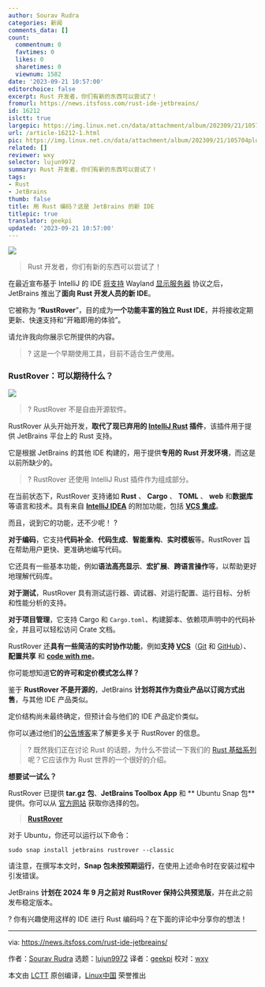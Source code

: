 ```yaml
---
author: Sourav Rudra
categories: 新闻
comments_data: []
count:
  commentnum: 0
  favtimes: 0
  likes: 0
  sharetimes: 0
  viewnum: 1582
date: '2023-09-21 10:57:00'
editorchoice: false
excerpt: Rust 开发者，你们有新的东西可以尝试了！
fromurl: https://news.itsfoss.com/rust-ide-jetbreains/
id: 16212
islctt: true
largepic: https://img.linux.net.cn/data/attachment/album/202309/21/105704plqhnljnw255huaw.jpg
url: /article-16212-1.html
pic: https://img.linux.net.cn/data/attachment/album/202309/21/105704plqhnljnw255huaw.jpg.thumb.jpg
related: []
reviewer: wxy
selector: lujun9972
summary: Rust 开发者，你们有新的东西可以尝试了！
tags:
- Rust
- JetBrains
thumb: false
title: 用 Rust 编码？这是 JetBrains 的新 IDE
titlepic: true
translator: geekpi
updated: '2023-09-21 10:57:00'
---
```


![](https://img.linux.net.cn/data/attachment/album/202309/21/105704plqhnljnw255huaw.jpg)



> 
> Rust 开发者，你们有新的东西可以尝试了！
> 
> 
> 


在最近宣布基于 IntelliJ 的 IDE [将支持](https://news.itsfoss.com/intellij-wayland-support/) Wayland [显示服务器](https://itsfoss.com/display-server/) 协议之后，JetBrains 推出了**面向 Rust 开发人员的新 IDE**。


它被称为 “**RustRover**”，目的成为**一个功能丰富的独立 Rust IDE**，并将接收定期更新、快速支持和“开箱即用的体验”。


请允许我向你展示它所提供的内容。



> 
> ? 这是一个早期使用工具，目前不适合生产使用。
> 
> 
> 


### RustRover：可以期待什么？


![](https://img.linux.net.cn/data/attachment/album/202309/21/105717u71gwykgyowwm47y.png)



> 
> ? RustRover 不是自由开源软件。
> 
> 
> 


RustRover 从头开始开发，**取代了现已弃用的 [IntelliJ Rust](https://intellij-rust.github.io/) 插件**，该插件用于提供 JetBrains 平台上的 Rust 支持。


它是根据 JetBrains 的其他 IDE 构建的，用于提供**专用的 Rust 开发环境**，而这是以前所缺少的。



> 
> ? RustRover 还使用 IntelliJ Rust 插件作为组成部分。
> 
> 
> 


在当前状态下，RustRover 支持诸如 **Rust** 、 **Cargo** 、 **TOML** 、 **web** 和**数据库**等语言和技术。具有来自 **[IntelliJ IDEA](https://www.jetbrains.com/idea/)** 的附加功能，包括 **[VCS 集成](https://www.jetbrains.com/help/youtrack/cloud/Integration-with-Version-Control-Systems.html)**。


而且，说到它的功能，还不少呢！ ?️


**对于编码**，它支持**代码补全**、**代码生成**、**智能重构**、**实时模板**等。RustRover 旨在帮助用户更快、更准确地编写代码。


它还具有一些基本功能，例如**语法高亮显示**、**宏扩展**、**跨语言操作**等，以帮助更好地理解代码库。


**对于测试**，RustRover 具有测试运行器、调试器、对运行配置、运行目标、分析和性能分析的支持。


**对于项目管理**，它支持 Cargo 和 `Cargo.toml`、构建脚本、依赖项声明中的代码补全，并且可以轻松访问 Crate 文档。


RustRover 还**具有一些简洁的实时协作功能**，例如**支持 [VCS](https://en.wikipedia.org/wiki/Version_control)**（[Git](https://git-scm.com/) 和 [GitHub](https://github.com/)）、**配置共享** 和 **[code with me](https://www.jetbrains.com/code-with-me/)**。


你可能想知道**它的许可和定价模式怎么样？**


鉴于 **RustRover 不是开源的**，JetBrains **计划将其作为商业产品以订阅方式出售**，与其他 IDE 产品类似。


定价结构尚未最终确定，但预计会与他们的 IDE 产品定价类似。


你可以通过他们的[公告博客](https://blog.jetbrains.com/rust/2023/09/13/introducing-rustrover-a-standalone-rust-ide-by-jetbrains/)来了解更多关于 RustRover 的信息。



> 
> ? 既然我们正在讨论 Rust 的话题，为什么不尝试一下我们的 [Rust 基础系列](https://itsfoss.com/tag/rust-basics/)呢？它应该作为 Rust 世界的一个很好的介绍。
> 
> 
> 


**想要试一试么？**


RustRover 已提供 **tar.gz 包**、**JetBrains Toolbox App** 和 \*\* Ubuntu Snap 包\*\* 提供。你可以从 [官方网站](https://www.jetbrains.com/rust/download/) 获取你选择的包。



> 
> **[RustRover](https://www.jetbrains.com/rust/download/)**
> 
> 
> 


 


对于 Ubuntu，你还可以运行以下命令：



```
sudo snap install jetbrains rustrover --classic

```

请注意，在撰写本文时，**Snap 包未按预期运行**，在使用上述命令时在安装过程中引发错误。


JetBrains **计划在 2024 年 9 月之前对 RustRover 保持公共预览版**，并在此之前发布稳定版本。


? 你有兴趣使用这样的 IDE 进行 Rust 编码吗？在下面的评论中分享你的想法！




---


via: <https://news.itsfoss.com/rust-ide-jetbreains/>


作者：[Sourav Rudra](https://news.itsfoss.com/author/sourav/) 选题：[lujun9972](https://github.com/lujun9972) 译者：[geekpi](https://github.com/geekpi) 校对：[wxy](https://github.com/wxy)


本文由 [LCTT](https://github.com/LCTT/TranslateProject) 原创编译，[Linux中国](https://linux.cn/) 荣誉推出
